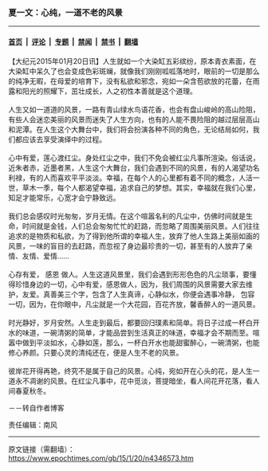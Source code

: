 ### 夏一文：心纯，一道不老的风景

---

#### [首页](../../../..?n4346573) &nbsp;|&nbsp; [评论](../../../../../epoch-comment?n4346573) &nbsp;|&nbsp; [专题](../../../../../epoch-special?n4346573) &nbsp;|&nbsp; [禁闻](../../../../../epoch-news?n4346573) &nbsp;|&nbsp; [禁书](../../../../../books?n4346573) &nbsp;|&nbsp; [翻墙](https://github.com/gfw-breaker/nogfw/blob/master/README.md?n4346573)


<div class="post_content" id="artbody" itemprop="articleBody">
 <!-- article content begin -->
 <p>
  【大纪元2015年01月20日讯】人生就如一个大染缸五彩缤纷，原本青衣素面，在大染缸中呆久了也会变成色彩斑斓，就像我们刚刚呱呱落地时，眼前的一切是那么的纯净无暇，在母爱的培育下，没有私欲和邪念，宛如一朵含苞欲放的花蕾，在雨露和阳光的照耀下，茁壮成长，人之初性本善就是这个道理。
  <br/>
  <br/>
  人生又如一道道的风景，一路有青山绿水鸟语花香，也会有盘山峻岭的高山险阻，有些人会迷恋美丽的风景而迷失了人生方向，也有的人能不畏险阻的越过层层高山和泥潭。在人生这个大舞台中，我们将会扮演各种不同的角色，无论结局如何，我们都应该去享受演绎中的过程。
  <br/>
  <br/>
  心中有爱，莲心渡红尘。身处红尘之中，我们不免会被红尘凡事所渲染。俗话说，近朱者赤，近墨者黑，人生这个大舞台，我们会遇到不同的风景，有的人渴望功名利禄，有的人而喜欢平平淡淡。幸福，在每个人的心里都有着不同的概念，人活一世，草木一季，每个人都渴望幸福，追求自己的梦想。其实，幸福就在我们心里，知足才能常乐，心宽才会宁静致远。
  <br/>
  <br/>
  我们总会感叹时光匆匆，岁月无情。在这个喧嚣名利的凡尘中，仿佛时间就是生命，时间就是金钱，人们总会匆匆忙忙的赶路，而忽略了周围美丽风景。人们往往追求的是物质和私欲，为了得到他所谓的幸福人生，放弃了他人生路上美丽如画的风景，一味的盲目的去赶路，而忽视了身边最珍贵的一切，甚至有的人放弃了亲情、友情、爱情……
  <br/>
  <br/>
  心存有爱，
  <ok href="https://www.epochtimes.com/gb/tag/%E6%84%9F%E6%81%A9.html">
   感恩
  </ok>
  做人。人生这道风景里，我们会遇到形形色色的凡尘琐事，要懂得珍惜身边的一切，心中有爱，感恩做人，因为，我们周围的风景需要大家去维护，友爱。真善美三个字，包含了人生真谛，心静似水，你便会遇事冷静，
  <ok href="https://www.epochtimes.com/gb/tag/%E5%8C%85%E5%AE%B9.html">
   包容
  </ok>
  一切，因为，在你眼中，凡尘就是一个大花园，百花齐放，馨香醉人的一道风景。
  <br/>
  <br/>
  时光静好，岁月安然。人生走到最后，都要回归璞素和简单。将日子过成一杯白开水的味道，一碗清粥的简单，才能品尝到生活真正的味道，幸福才会不期而至。喧嚣中做到平淡如水，心静如莲，那么，一杯白开水也能甜蜜醉心，一碗清粥，也能修心养颜。只要心灵的清纯还在，便是人生不老的风景。
  <br/>
  <br/>
  彼岸花开得再艳，终究不是属于自己的风景。心纯，宛如开在心头的花，是人生一道永不凋谢的风景。在红尘凡事中，花中觅淡，菩提暗坐，看人间花开花落，看人间春夏秋冬。
 </p>
 <p>
  －－转自作者博客
 </p>
 <p>
  责任编辑：南风
 </p>
 <!-- article content end -->
 <div id="below_article_ad">
 </div>
</div>


---

原文链接（需翻墙）：https://www.epochtimes.com/gb/15/1/20/n4346573.htm